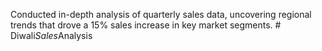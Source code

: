 Conducted in-depth analysis of quarterly sales data, uncovering regional trends that drove a 15% sales
increase in key market segments.
#   D i w a l i _ S a l e s _ A n a l y s i s  
 
